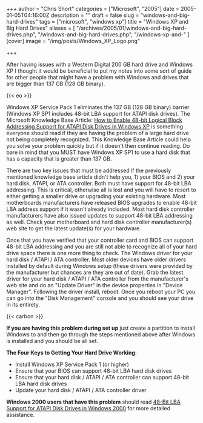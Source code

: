 +++
author = "Chris Short"
categories = ["Microsoft", "2005"]
date = 2005-01-05T04:16:00Z
description = ""
draft = false
slug = "windows-and-big-hard-drives"
tags = ["microsoft", "windows xp"]
title = "Windows XP and Big Hard Drives"
aliases = [
    "/archives/2005/01/windows-and-big-hard-drives.php",
    "/windows-and-big-hard-drives.php",
    "/windows-xp-and-"
]
[cover]
image = "/img/posts/Windows_XP_Logo.png"

+++

After having issues with a Western Digital 200 GB hard drive and Windows XP I thought it would be beneficial to put my notes into some sort of guide for other people that might have a problem with Windows and drives that are bigger than 137 GB (128 GB binary).

{{< eo >}}

Windows XP Service Pack 1 eliminates the 137 GB (128 GB binary) barrier (Windows XP SP1 includes 48-bit LBA support for ATAPI disk drives). The Microsoft Knowledge Base Article: [How to Enable 48-bit Logical Block Addressing Support for ATAPI Disk Drives in Windows XP](https://support.microsoft.com/en-us/kb/303013) is something everyone should read if they are having the problem of a large hard drive not being completely recognized. This Knowledge Base Article could help you solve your problem quickly but if it doesn't then continue reading. Do bare in mind that you MUST have Windows XP SP1 to use a hard disk that has a capacity that is greater than 137 GB.

There are two key issues that must be addressed if the previously mentioned knowledge base article didn't help you, 1) your BIOS and 2) your hard disk, ATAPI, or ATA controller. Both must have support for 48-bit LBA addressing. This is critical, otherwise all is lost and you will have to resort to either getting a smaller drive or upgrading your existing hardware. Most motherboards manufacturers have released BIOS upgrades to enable 48-bit LBA address support if it wasn't already included. Most hard disk controller manufacturers have also issued updates to support 48-bit LBA addressing as well. Check your motherboard and hard disk controller manufacturer(s) web site to get the latest update(s) for your hardware.

Once that you have verified that your controller card and BIOS can support 48-bit LBA addressing and you are still not able to recognize all of your hard drive space there is one more thing to check. The Windows driver for your hard disk / ATAPI / ATA controller. Most older devices have older drivers installed by default during Windows setup (these drivers were provided by the manufacturer but chances are they are out of date). Grab the latest driver for your hard disk / ATAPI / ATA controller from the manufacturer's web site and do an "Update Driver" in the device properties in "Device Manager". Following the driver install, reboot. Once you reboot your PC you can go into the "Disk Management" console and you should see your drive in its entirety.

{{< carbon >}}

**If you are having this problem during set up** just create a partition to install Windows to and then go through the steps mentioned above after Windows is installed and you should be all set.

**The Four Keys to Getting Your Hard Drive Working**:

* Install Windows XP Service Pack 1 (or higher)
* Ensure that your BIOS can support 48-bit LBA hard disk drives
* Ensure that your hard disk / ATAPI / ATA controller can support 48-bit LBA hard disk drives
* Update your hard disk / ATAPI / ATA controller driver

**Windows 2000 users that have this problem** should read [48-Bit LBA Support for ATAPI Disk Drives in Windows 2000](https://support.microsoft.com/en-us/kb/305098) for more detailed assistance.


